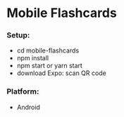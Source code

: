 # Mobile Flashcards
### Setup:
* cd mobile-flashcards
* npm install
* npm start or yarn start
* download Expo: scan QR code
### Platform:
* Android
